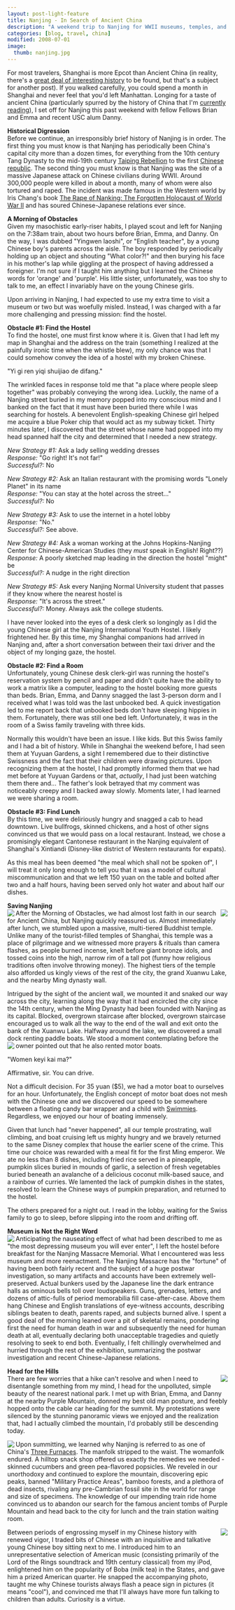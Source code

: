 ```yaml
---
layout: post-light-feature
title: Nanjing - In Search of Ancient China
description: "A weekend trip to Nanjing for WWII museums, temples, and ancient city walls."
categories: [blog, travel, china]
modified: 2008-07-01
image:
  thumb: nanjing.jpg
---
```

For most travelers, Shanghai is more Epcot than Ancient China (in reality, there's a <a href="http://www.57456345.info/new/index.php?q=aHR0cDovL2VuLndpa2lwZWRpYS5vcmcvd2lraS9IaXN0b3J5X29mX1NoYW5naGFp&hl=0">great deal of interesting history</a> to be found, but that's a subject for another post).  If you walked carefully, you could spend a month in Shanghai and never feel that you'd left Manhattan.  Longing for a taste of ancient China (particularly spurred by the history of China that I'm <a href="http://www.goodreads.com/review/list/206483?shelf=currently-reading">currently reading</a>), I set off for Nanjing this past weekend with fellow Fellows Brian and Emma and recent USC alum Danny.

<strong>Historical Digression</strong><br>
Before we continue, an irresponsibly brief history of Nanjing is in order.  The first thing you must know is that Nanjing has periodically been China's capital city more than a dozen times, for everything from the 10th century Tang Dynasty to the mid-19th century <a href="en.wikipedia.org/wiki/Taiping_Rebellion">Taiping Rebellion</a> to the first <a href="en.wikipedia.org/wiki/Republic_of_China">Chinese republic</a>.  The second thing you must know is that Nanjing was the site of a massive Japanese attack on Chinese civilians during WWII.  Around 300,000 people were killed in about a month, many of whom were also tortured and raped.  The incident was made famous in the Western world by Iris Chang's book <a href="http://www.amazon.com/Rape-Nanking-Forgotten-Holocaust-World/dp/0140277447">The Rape of Nanking: The Forgotten Holocaust of World War II</a> and has soured Chinese-Japanese relations ever since.

<strong>A Morning of Obstacles</strong><br>
Given my masochistic early-riser habits, I played scout and left for Nanjing on the 7:38am train, about two hours before Brian, Emma, and Danny.  On the way, I was dubbed "Yingwen laoshi", or "English teacher", by a young Chinese boy's parents across the aisle.  The boy responded by periodically holding up an object and shouting "What color?!" and then burying his face in his mother's lap while giggling at the prospect of having addressed a foreigner.  I'm not sure if I taught him anything but I learned the Chinese words for 'orange' and 'purple'.  His little sister, unfortunately, was too shy to talk to me, an effect I invariably have on the young Chinese girls.

Upon arriving in Nanjing, I had expected to use my extra time to visit a museum or two but was woefully misled.  Instead, I was charged with a far more challenging and pressing mission: find the hostel.

<strong>Obstacle #1: Find the Hostel</strong><br>
To find the hostel, one must first know where it is.  Given that I had left my map in Shanghai and the address on the train (something I realized at the painfully ironic time when the whistle blew), my only chance was that I could somehow convey the idea of a hostel with my broken Chinese.

"Yi gi ren yiqi shuijiao de difang."

The wrinkled faces in response told me that "a place where people sleep together" was probably conveying the wrong idea.  Luckily, the name of a Nanjing street buried in my memory popped into my conscious mind and I banked on the fact that it must have been buried there while I was searching for hostels.  A benevolent English-speaking Chinese girl helped me acquire a blue Poker chip that would act as my subway ticket.  Thirty minutes later, I discovered that the street whose name had popped into my head spanned half the city and determined that I needed a new strategy.

<em>New Strategy #1:</em>  Ask a lady selling wedding dresses<br>
<em>Response:</em>  "Go right!  It's not far!"<br>
<em>Successful?:</em>  No<br>

<em>New Strategy #2:</em>  Ask an Italian restaurant with the promising words "Lonely Planet" in its name<br>
<em>Response:</em>  "You can stay at the hotel across the street..."<br>
<em>Successful?:</em>  No<br>

<em>New Strategy #3:</em>  Ask to use the internet in a hotel lobby<br>
<em>Response:</em>  "No."<br>
<em>Successful?:</em>  See above.<br>

<em>New Strategy #4:</em>  Ask a woman working at the Johns Hopkins-Nanjing Center for Chinese-American Studies (they <em>must </em>speak in English!  Right??)<br>
<em>Response:</em>  A poorly sketched map leading in the direction the hostel "might" be<br>
<em>Successful?:</em>  A nudge in the right direction<br>

<em>New Strategy #5:</em>  Ask every Nanjing Normal University student that passes if they know where the nearest hostel is<br>
<em>Response:</em>  "It's across the street."<br>
<em>Successful?:</em>  Money.  Always ask the college students.<br>

I have never looked into the eyes of a desk clerk so longingly as I did the young Chinese girl at the Nanjing International Youth Hostel.  I likely frightened her.  By this time, my Shanghai companions had arrived in Nanjing and, after a short conversation between their taxi driver and the object of my longing gaze, the hostel.

<strong>Obstacle #2: Find a Room</strong><br>
Unfortunately, young Chinese desk clerk-girl was running the hostel's reservation system by pencil and paper and didn't quite have the ability to work a matrix like a computer, leading to the hostel booking more guests than beds.  Brian, Emma, and Danny snagged the last 3-person dorm and I received what I was told was the last unbooked bed.  A quick investigation led to me report back that unbooked beds don't have sleeping hippies in them.  Fortunately, there was still one bed left.  Unfortunately, it was in the room of a Swiss family traveling with three kids.

Normally this wouldn't have been an issue.  I like kids.  But this Swiss family and I had a bit of history.  While in Shanghai the weekend before, I had seen them at Yuyuan Gardens, a sight I remembered due to their distinctive Swissness and the fact that their children were drawing pictures.  Upon recognizing them at the hostel, I had promptly informed them that we had met before at Yuyuan Gardens or that, <em>actually</em>, I had just been watching them there and... The father's look betrayed that my comment was noticeably creepy and I backed away slowly.  Moments later, I had learned we were sharing a room.

<strong>Obstacle #3: Find Lunch</strong><br>
By this time, we were deliriously hungry and snagged a cab to head downtown.  Live bullfrogs, skinned chickens, and a host of other signs convinced us that we would pass on a local restaurant.   Instead, we chose a promisingly elegant Cantonese restaurant in the Nanjing equivalent of Shanghai's Xintiandi (Disney-like district of Western restaurants for expats).

As this meal has been deemed "the meal which shall not be spoken of", I will treat it only long enough to tell you that it was a model of cultural miscommunication and that we left 150 yuan on the table and bolted after two and a half hours, having been served only hot water and about half our dishes.

<strong>Saving Nanjing</strong><br>
<a href="http://picasaweb.google.com/nomad2124/Nanjing/photo#5217932717210321186"><img src="http://lh4.ggpht.com/nomad2124/SGnSKRc1wSI/AAAAAAAAAQE/YHKRElF---Y/s144/CIMG5596.JPG" align="right"/></a> <a href="http://picasaweb.google.com/nomad2124/Nanjing/photo#5217932699298386322"><img src="http://lh5.ggpht.com/nomad2124/SGnSJOuTUZI/AAAAAAAAAP8/9trPvx37c8o/s144/CIMG5584.JPG" align="left"/></a>After the Morning of Obstacles, we had almost lost faith in our search for Ancient China, but Nanjing quickly reassured us.  Almost immediately after lunch, we stumbled upon a massive, multi-tiered Buddhist temple.  Unlike many of the tourist-filled temples of Shanghai, this temple was a place of pilgrimage and we witnessed more prayers & rituals than camera flashes, as people burned incense, knelt before giant bronze idols, and tossed coins into the high, narrow rim of a tall pot (funny how religious traditions often involve throwing money).  The highest tiers of the temple also afforded us kingly views of the rest of the city, the grand Xuanwu Lake, and the nearby Ming dynasty wall.

Intrigued by the sight of the ancient wall, we mounted it and snaked our way across the city, learning along the way that it had encircled the city since the 14th century, when the Ming Dynasty had been founded with Nanjing as its capital.  Blocked, overgrown staircase after blocked, overgrown staircase encouraged us to walk all the way to the end of the wall and exit onto the bank of the Xuanwu Lake.  Halfway around the lake, we discovered a small dock renting paddle boats.  We stood a moment contemplating before the owner pointed out that he also rented motor boats.
<a href="http://picasaweb.google.com/nomad2124/Nanjing/photo#5217932762000338338"><img src="http://lh4.ggpht.com/nomad2124/SGnSM4TnLaI/AAAAAAAAAQY/Cx1j4yNx2ek/s144/CIMG5607.JPG" align="left"/></a>

"Women keyi kai ma?"

Affirmative, sir.  You can drive.

Not a difficult decision.  For 35 yuan ($5), we had a motor boat to ourselves for an hour.  Unfortunately, the English concept of motor boat does not mesh with the Chinese one and we discovered our speed to be somewhere between a floating candy bar wrapper and a child with <a href="http://images.google.com/imgres?imgurl=http://www.swimoutlet.com/photos/2228-2T.jpg&imgrefurl=http://www.swimoutlet.com/product_p/2228.htm&h=317&w=261&sz=14&hl=en&start=2&um=1&tbnid=zdMpt5Wn7LmceM:&tbnh=118&tbnw=97&prev=/images%3Fq%3Dswimmies%26um%3D1%26hl%3Den%26safe%3Doff%26client%3Dfirefox-a%26rls%3Dorg.mozilla:en-US:official%26sa%3DN">Swimmies</a>.  Regardless, we enjoyed our hour of boating immensely.

Given that lunch had "never happened", all our temple prostrating, wall climbing, and boat cruising left us mighty hungry and we bravely returned to the same Disney complex that house the earlier scene of the crime.  This time our choice was rewarded with a meal fit for the first Ming emperor.  We ate no less than 8 dishes, including fried rice served in a pineapple, pumpkin slices buried in mounds of garlic, a selection of fresh vegetables buried beneath an avalanche of a delicious coconut milk-based sauce, and a rainbow of curries.  We lamented the lack of pumpkin dishes in the states, resolved to learn the Chinese ways of pumpkin preparation, and returned to the hostel.

The others prepared for a night out.  I read in the lobby, waiting for the Swiss family to go to sleep, before slipping into the room and drifting off.

<strong>Museum is Not the Right Word</strong><br>
Anticipating the nauseating effect of what had been described to me as <a href="http://picasaweb.google.com/nomad2124/Nanjing/photo#5217932807528090594"><img src="http://lh5.ggpht.com/nomad2124/SGnSPh6Ri-I/AAAAAAAAAQo/yeF8wd9TvXc/s144/CIMG5611.JPG" align="left"/></a>"the most depressing museum you will ever enter", I left the hostel before breakfast for the Nanjing Massacre Memorial.  What I encountered was less museum and more reenactment.  The Nanjing Massacre has the "fortune" of having been both fairly recent and the subject of a huge postwar investigation, so many artifacts and accounts have been extremely well-preserved.  Actual bunkers used by the Japanese line the dark entrance halls as ominous bells toll over loudspeakers.  Guns, grenades, letters, and dozens of attic-fulls of period memorabilia fill case-after-case.  Above them hang Chinese and English translations of eye-witness accounts, describing siblings beaten to death, parents raped, and subjects burned alive.  I spent a good deal of the morning leaned over a pit of skeletal remains, pondering first the need for human death in war and subsequently the need for human death at all, eventually declaring both unacceptable tragedies and quietly resolving to seek to end both.  Eventually, I felt chillingly overwhelmed and hurried through the rest of the exhibition, summarizing the postwar investigation and recent Chinese-Japanese relations.

<strong>Head for the Hills</strong><br>
<a href="http://picasaweb.google.com/nomad2124/Nanjing/photo#5217932828150235362"><img src="http://lh6.ggpht.com/nomad2124/SGnSQuu-gOI/AAAAAAAAAQw/t1mjUXk6owU/s144/CIMG5620.JPG" align="right"/></a>There are few worries that a hike can't resolve and when I need to disentangle something from my mind, I head for the unpolluted, simple beauty of the nearest national park.  I met up with Brian, Emma, and Danny at the nearby Purple Mountain, donned my best old man posture, and feebly hopped onto the cable car heading for the summit.  My protestations were silenced by the stunning panoramic views we enjoyed and the realization that, had I actually climbed the mountain, I'd probably still be descending today.

<a href="http://picasaweb.google.com/nomad2124/Nanjing/photo#5217963854719513154"><img src="http://lh6.ggpht.com/nomad2124/SGnuettickI/AAAAAAAAASc/b4vuRA20kxc/s144/CIMG5621.JPG" align="left"/></a>Upon summitting, we learned why Nanjing is referred to as one of China's <a href="http://en.wikipedia.org/wiki/Three_Furnaces">Three Furnaces</a>.  The manfolk stripped to the waist.  The womanfolk endured.  A hilltop snack shop offered us exactly the remedies we needed - skinned cucumbers and green pea-flavored popsicles.  We reveled in our unorthodoxy and continued to explore the mountain, discovering epic peaks, banned "Military Practice Areas", bamboo forests, and a plethora of dead insects, rivaling any pre-Cambrian fossil site in the world for range and size of specimens.  The knowledge of our impending train ride home convinced us to abandon our search for the famous ancient tombs of Purple Mountain and head back to the city for lunch and the train station waiting room.

<a href="http://picasaweb.google.com/nomad2124/Nanjing/photo#5217932845029900290"><img src="http://lh5.ggpht.com/nomad2124/SGnSRtnZwAI/AAAAAAAAAQ4/L0BbfPOxbD0/s144/08.6.30%20124.jpg" align="right" /></a>Between periods of engrossing myself in my Chinese history with renewed vigor, I traded bits of Chinese with an inquisitive and talkative young Chinese boy sitting next to me.  I introduced him to an unrepresentative selection of American music (consisting primarily of the Lord of the Rings soundtrack and 19th century classical) from my iPod, enlightened him on the popularity of Boba (milk tea) in the States, and gave him a prized American quarter.  He snapped the accompanying photo, taught me why Chinese tourists always flash a peace sign in pictures (it means "cool"), and convinced me that I'll always have more fun talking to children than adults.  Curiosity is a virtue.